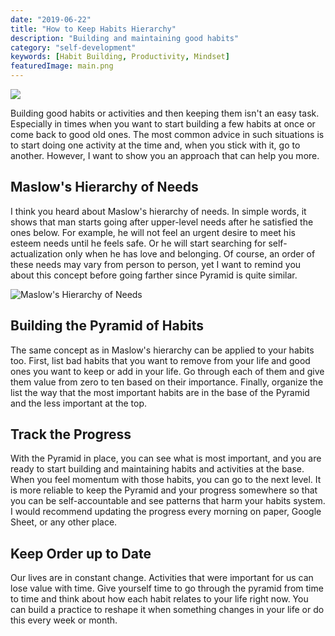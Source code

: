 ```yaml
---
date: "2019-06-22"
title: "How to Keep Habits Hierarchy"
description: "Building and maintaining good habits"
category: "self-development"
keywords: [Habit Building, Productivity, Mindset]
featuredImage: main.png
---
```


![](/main.png)

Building good habits or activities and then keeping them isn't an easy
task. Especially in times when you want to start building a few habits
at once or come back to good old ones. The most common advice in such
situations is to start doing one activity at the time and, when you
stick with it, go to another. However, I want to show you an approach
that can help you more.

## Maslow's Hierarchy of Needs

I think you heard about Maslow's hierarchy of needs. In simple words, it
shows that man starts going after upper-level needs after he satisfied
the ones below. For example, he will not feel an urgent desire to meet
his esteem needs until he feels safe. Or he will start searching for
self-actualization only when he has love and belonging. Of course, an
order of these needs may vary from person to person, yet I want to
remind you about this concept before going farther since Pyramid is
quite similar.

![Maslow's Hierarchy of Needs](/masloy.jpg)

## Building the Pyramid of Habits

The same concept as in Maslow's hierarchy can be applied to your habits
too. First, list bad habits that you want to remove from your life and
good ones you want to keep or add in your life. Go through each of them
and give them value from zero to ten based on their importance. Finally,
organize the list the way that the most important habits are in the base
of the Pyramid and the less important at the top.

## Track the Progress

With the Pyramid in place, you can see what is most important, and you
are ready to start building and maintaining habits and activities at the
base. When you feel momentum with those habits, you can go to the next
level. It is more reliable to keep the Pyramid and your progress
somewhere so that you can be self-accountable and see patterns that harm
your habits system. I would recommend updating the progress every
morning on paper, Google Sheet, or any other place.

## Keep Order up to Date

Our lives are in constant change. Activities that were important for us
can lose value with time. Give yourself time to go through the pyramid
from time to time and think about how each habit relates to your life
right now. You can build a practice to reshape it when something changes
in your life or do this every week or month.
